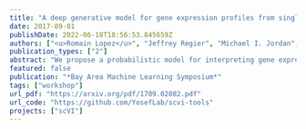 ```yaml
---
title: "A deep generative model for gene expression profiles from single-cell RNA sequencing"
date: 2017-09-01
publishDate: 2022-06-18T18:56:53.845659Z
authors: ["<u>Romain Lopez</u>", "Jeffrey Regier", "Michael I. Jordan", "Nir Yosef"]
publication_types: ["2"]
abstract: "We propose a probabilistic model for interpreting gene expression levels that are observed through single-cell RNA sequencing. In the model, each cell has a low-dimensional latent representation. Additional latent variables account for technical effects that may erroneously set some observations of gene expression levels to zero. Conditional distributions are specified by neural networks, giving the proposed model enough flexibility to fit the data well. We use variational inference and stochastic optimization to approximate the posterior distribution. The inference procedure scales to over one million cells, whereas competing algorithms do not. Even for smaller datasets, for several tasks, the proposed procedure outperforms state-of-the-art methods like ZIFA and ZINB-WaVE."
featured: false
publication: "*Bay Area Machine Learning Symposium*"
tags: ["workshop"]
url_pdf: "https://arxiv.org/pdf/1709.02082.pdf"
url_code: "https://github.com/YosefLab/scvi-tools"
projects: ["scVI"]
---
```


